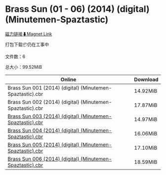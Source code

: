 # Brass Sun (01 - 06) (2014) (digital) (Minutemen-Spaztastic)

[磁力链接⬇Magnet Link](magnet:?xt=urn:btih:5cedc9a90a4fad236eb9f5b832f84bcb5037f00d&dn=Brass%20Sun%20%2801%20-%2006%29%20%282014%29%20%28digital%29%20%28Minutemen-Spaztastic%29)

打包下载📦仍在工事中

文件数：6

总大小：99.52MiB

Online | Download
--- | ---
Brass Sun 001 (2014) (digital) (Minutemen-Spaztastic).cbr | 14.92MiB
Brass Sun 002 (2014) (digital) (Minutemen-Spaztastic).cbr | 17.87MiB
[Brass Sun 003 (2014) (digital) (Minutemen-Spaztastic).cbr](https://github.com/alicewish/markdown/blob/master/comic/Brass-Sun-003-2014-digital-Minutemen-Spaztastic-cbr.md) | 14.97MiB
[Brass Sun 004 (2014) (digital) (Minutemen-Spaztastic).cbr](https://github.com/alicewish/markdown/blob/master/comic/Brass-Sun-004-2014-digital-Minutemen-Spaztastic-cbr.md) | 16.06MiB
[Brass Sun 005 (2014) (digital) (Minutemen-Spaztastic).cbr](https://github.com/alicewish/markdown/blob/master/comic/Brass-Sun-005-2014-digital-Minutemen-Spaztastic-cbr.md) | 17.10MiB
[Brass Sun 006 (2014) (digital) (Minutemen-Spaztastic).cbr](https://github.com/alicewish/markdown/blob/master/comic/Brass-Sun-006-2014-digital-Minutemen-Spaztastic-cbr.md) | 18.59MiB